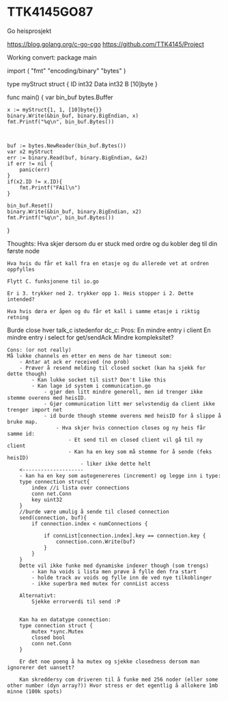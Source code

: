 # TTK4145GO87
Go heisprosjekt

https://blog.golang.org/c-go-cgo
https://github.com/TTK4145/Project

Working convert:
package main

import (
	"fmt"
	"encoding/binary"
	"bytes"
)

type myStruct struct {
	ID   int32
	Data int32
	B [10]byte
}

func main() {
	var bin_buf bytes.Buffer
	
	x := myStruct{1, 1, [10]byte{}}
	binary.Write(&bin_buf, binary.BigEndian, x)
	fmt.Printf("%q\n", bin_buf.Bytes())
	
	
	
	buf := bytes.NewReader(bin_buf.Bytes())
	var x2 myStruct
	err := binary.Read(buf, binary.BigEndian, &x2)
	if err != nil {
		panic(err)
	}
	if(x2.ID != x.ID){
		fmt.Printf("FAil\n")
	}

	bin_buf.Reset()
	binary.Write(&bin_buf, binary.BigEndian, x2)
	fmt.Printf("%q\n", bin_buf.Bytes())
}

Thoughts:
	Hva skjer dersom du er stuck med ordre og du kobler deg til din første node

	Hva hvis du får et kall fra en etasje og du allerede vet at ordren oppfylles

	Flytt C. funksjonene til io.go

	Er i 3. trykker ned 2. trykker opp 1. Heis stopper i 2. Dette intended?

	Hva hvis døra er åpen og du får et kall i samme etasje i riktig retning

Burde close hver talk_c istedenfor dc_c:
	Pros:
	En mindre entry i client
	En mindre entry i select for get/sendAck
	Mindre kompleksitet?

	Cons: (or not really)
	Må lukke channels en etter en mens de har timeout som:
		- Antar at ack er received (no prob)
		- Prøver å resend melding til closed socket (kan ha sjekk for dette though)
			- Kan lukke socket til sist? Don't like this
			- Kan lage id system i communication.go 
				- gjør den litt mindre generell, men id trenger ikke stemme overens med heisID.
				- Gjør communication litt mer selvstendig da client ikke trenger import net
				- id burde though stemme overens med heisID for å slippe å bruke map.
					- Hva skjer hvis connection closes og ny heis får samme id:
						- Et send til en closed client vil gå til ny client
						- Kan ha en key som må stemme for å sende (feks heisID)
							- liker ikke dette helt
		<--------------------
		- kan ha en key som autogenereres (increment) og legge inn i type:
		type connection struct{
			index //i lista over connections
			conn net.Conn
			key uint32
		}
		//burde være umulig å sende til closed connection 
		send(connection, buf){
			if connection.index < numConnections {

				if connList[connection.index].key == connection.key {
					connection.conn.Write(buf)
				}
			}
		}
		Dette vil ikke funke med dynamiske indexer though (som trengs)
			- kan ha voids i lista men prøve å fylle den fra start
			- holde track av voids og fylle inn de ved nye tilkoblinger
			- ikke superbra med mutex for connList access

		Alternativt:
			Sjekke errorverdi til send :P


		Kan ha en datatype connection:
		type connection struct {
			mutex *sync.Mutex
			closed bool
			conn net.Conn
		}

		Er det noe poeng å ha mutex og sjekke closedness dersom man ignorerer det uansett?

		Kan skreddersy com driveren til å funke med 256 noder (eller some other number (dyn array?)) Hvor stress er det egentlig å allokere 1mb minne (100k spots)

